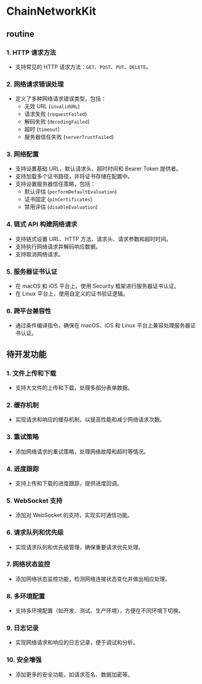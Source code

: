 # ChainNetworkKit

## routine

### 1. HTTP 请求方法
- 支持常见的 HTTP 请求方法：`GET`、`POST`、`PUT`、`DELETE`。

### 2. 网络请求错误处理
- 定义了多种网络请求错误类型，包括：
  - 无效 URL (`invalidURL`)
  - 请求失败 (`requestFailed`)
  - 解码失败 (`decodingFailed`)
  - 超时 (`timeout`)
  - 服务器信任失败 (`serverTrustFailed`)

### 3. 网络配置
- 支持设置基础 URL、默认请求头、超时时间和 Bearer Token 提供者。
- 支持加载多个证书路径，并将证书存储在配置中。
- 支持设置服务器信任策略，包括：
  - 默认评估 (`performDefaultEvaluation`)
  - 证书固定 (`pinCertificates`)
  - 禁用评估 (`disableEvaluation`)

### 4. 链式 API 构建网络请求
- 支持链式设置 URL、HTTP 方法、请求头、请求参数和超时时间。
- 支持执行网络请求并解码响应数据。
- 支持取消网络请求。

### 5. 服务器证书认证
- 在 macOS 和 iOS 平台上，使用 Security 框架进行服务器证书认证。
- 在 Linux 平台上，使用自定义的证书验证逻辑。

### 6. 跨平台兼容性
- 通过条件编译指令，确保在 macOS、iOS 和 Linux 平台上兼容处理服务器证书认证。


## 待开发功能

### 1. **文件上传和下载**
- 支持大文件的上传和下载，处理多部分表单数据。

### 2. **缓存机制**
- 实现请求和响应的缓存机制，以提高性能和减少网络请求次数。

### 3. **重试策略**
- 添加网络请求的重试策略，处理网络故障和超时等情况。

### 4. **进度跟踪**
- 支持上传和下载的进度跟踪，提供进度回调。

### 5. **WebSocket 支持**
- 添加对 WebSocket 的支持，实现实时通信功能。

### 6. **请求队列和优先级**
- 实现请求队列和优先级管理，确保重要请求优先处理。

### 7. **网络状态监控**
- 添加网络状态监控功能，检测网络连接状态变化并做出相应处理。

### 8. **多环境配置**
- 支持多环境配置（如开发、测试、生产环境），方便在不同环境下切换。

### 9. **日志记录**
- 实现网络请求和响应的日志记录，便于调试和分析。

### 10. **安全增强**
- 添加更多的安全功能，如请求签名、数据加密等。

